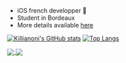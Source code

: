  - iOS french developper 🍎
 - Student in Bordeaux
 - More details available <a href="http://www.azrua.fr" target="_blank">here</a>

[![Killianoni's GitHub stats](https://github-readme-stats.vercel.app/api?username=Killianoni&show_icons=true&theme=midnight-purple&count_private=true)](https://github.com/anuraghazra/github-readme-stats)
[![Top Langs](https://github-readme-stats.vercel.app/api/top-langs/?username=Killianoni&layout=compact&langs_count=12&theme=midnight-purple)](https://github.com/anuraghazra/github-readme-stats)

<a href="https://github.com/anuraghazra/github-readme-stats">
  <img align="center" src="https://github-readme-stats.vercel.app/api/pin/?username=Killianoni&repo=MovieTracker&theme=midnight-purple" />
</a>
<a href="https://github.com/anuraghazra/convoychat">
  <img align="center" src="https://github-readme-stats.vercel.app/api/pin/?username=Killianoni&repo=Alphanotes&theme=midnight-purple" />
</a>
